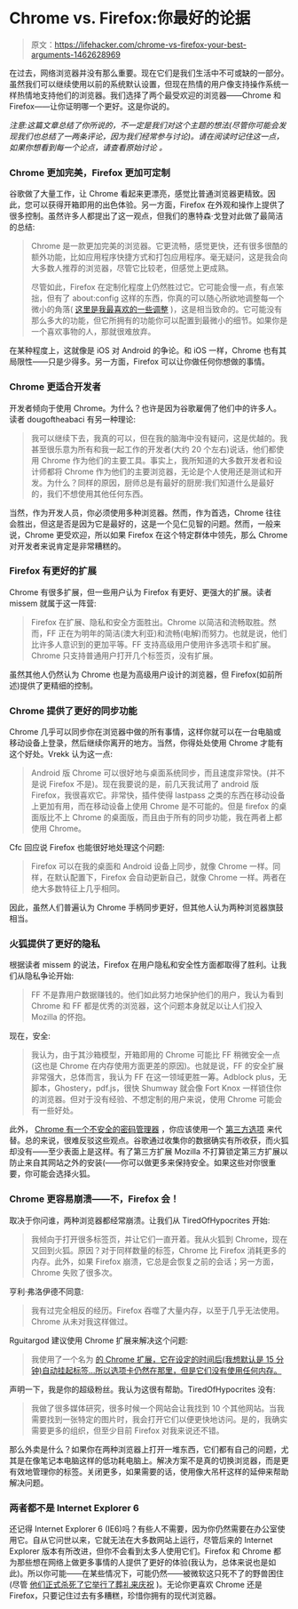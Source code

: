 # Chrome vs. Firefox:你最好的论据

> 原文：<https://lifehacker.com/chrome-vs-firefox-your-best-arguments-1462628969>

在过去，网络浏览器并没有那么重要。现在它们是我们生活中不可或缺的一部分。虽然我们可以继续使用以前的系统默认设置，但现在热情的用户像支持操作系统一样热情地支持他们的浏览器。我们选择了两个最受欢迎的浏览器——Chrome 和 Firefox——让你证明哪一个更好。这是你说的。



*注意:这篇文章总结了你所说的，不一定是我们对这个主题的想法(尽管你可能会发现我们也总结了一两条评论，因为我们经常参与讨论)。请在阅读时记住这一点，如果你想看到每一个论点，请查看原始讨论* *。*

### Chrome 更加完美，Firefox 更加可定制

谷歌做了大量工作，让 Chrome 看起来更漂亮，感觉比普通浏览器更精致。因此，您可以获得开箱即用的出色体验。另一方面，Firefox 在外观和操作上提供了很多控制。虽然许多人都提出了这一观点，但我们的惠特森·戈登对此做了最简洁的总结:

> Chrome 是一款更加完美的浏览器。它更流畅，感觉更快，还有很多很酷的额外功能，比如应用程序快捷方式和打包应用程序。毫无疑问，这是我会向大多数人推荐的浏览器，尽管它比较老，但感觉上更成熟。
> 
> 尽管如此，Firefox 在定制化程度上仍然胜过它。它可能会慢一点，有点笨拙，但有了 about:config 这样的东西，你真的可以随心所欲地调整每一个微小的角落( [这里是我最喜欢的一些调整](https://lifehacker.com/the-best-about-config-tweaks-that-make-firefox-better-1442137111) )，这是相当致命的。它可能没有那么多大的功能，但它所拥有的功能你可以配置到最微小的细节。如果你是一个喜欢事物的人，那就很难放弃。

在某种程度上，这就像是 iOS 对 Android 的争论。和 iOS 一样，Chrome 也有其局限性——只是少得多。另一方面，Firefox 可以让你做任何你想做的事情。

### Chrome 更适合开发者

开发者倾向于使用 Chrome。为什么？也许是因为谷歌雇佣了他们中的许多人。读者 dougoftheabaci 有另一种理论:

> 我可以继续下去，我真的可以，但在我的脑海中没有疑问，这是优越的。我甚至很乐意为所有和我一起工作的开发者(大约 20 个左右)说话，他们都使用 Chrome 作为他们的主要工具。事实上，我所知道的大多数开发者和设计师都将 Chrome 作为他们的主要浏览器，无论是个人使用还是测试和开发。为什么？同样的原因，厨师总是有最好的厨房:我们知道什么是最好的，我们不想使用其他任何东西。

当然，作为开发人员，你必须使用多种浏览器。然而，作为首选，Chrome 往往会胜出，但这是否是因为它是最好的，这是一个见仁见智的问题。然而，一般来说，Chrome 更受欢迎，所以如果 Firefox 在这个特定群体中领先，那么 Chrome 对开发者来说肯定是非常糟糕的。

### Firefox 有更好的扩展

Chrome 有很多扩展，但一些用户认为 Firefox 有更好、更强大的扩展。读者 missem 就属于这一阵营:

> Firefox 在扩展、隐私和安全方面胜出。Chrome 以简洁和流畅取胜。然而，FF 正在为明年的简洁(澳大利亚)和流畅(电解)而努力。也就是说，他们比许多人意识到的更加平等。FF 支持高级用户使用许多选项卡和扩展。Chrome 只支持普通用户打开几个标签页，没有扩展。

虽然其他人仍然认为 Chrome 也是为高级用户设计的浏览器，但 Firefox(如前所述)提供了更精细的控制。

### Chrome 提供了更好的同步功能

Chrome 几乎可以同步你在浏览器中做的所有事情，这样你就可以在一台电脑或移动设备上登录，然后继续你离开的地方。当然，你得处处使用 Chrome 才能有这个好处。Vrekk 认为这一点:

> Android 版 Chrome 可以很好地与桌面系统同步，而且速度非常快。(并不是说 Firefox 不是)。现在我要说的是，前几天我试用了 android 版 Firefox，我很喜欢它。非常快，插件使得 lastpass 之类的东西在移动设备上更加有用，而在移动设备上使用 Chrome 是不可能的。但是 firefox 的桌面版比不上 Chrome 的桌面版，而且由于所有的同步功能，我在两者上都使用 Chrome。

Cfc 回应说 Firefox 也能很好地处理这个问题:

> Firefox 可以在我的桌面和 Android 设备上同步，就像 Chrome 一样。同样，在默认配置下，Firefox 会自动更新自己，就像 Chrome 一样。两者在绝大多数特征上几乎相同。

因此，虽然人们普遍认为 Chrome 手柄同步更好，但其他人认为两种浏览器旗鼓相当。

### 火狐提供了更好的隐私

根据读者 missem 的说法，Firefox 在用户隐私和安全性方面都取得了胜利。让我们从隐私争论开始:

> FF 不是靠用户数据赚钱的。他们如此努力地保护他们的用户，我认为看到 Chrome 和 FF 都是优秀的浏览器，这个问题本身就足以让人们投入 Mozilla 的怀抱。

现在，安全:

> 我认为，由于其沙箱模型，开箱即用的 Chrome 可能比 FF 稍微安全一点(这也是 Chrome 在内存使用方面更差的原因)。也就是说，FF 的安全扩展非常强大，总体而言，我认为 FF 在这一领域更胜一筹。Adblock plus，无脚本，Ghostery，pdf.js，很快 Shumway 就会像 Fort Knox 一样锁住你的浏览器。但对于没有经验、不想定制的用户来说，使用 Chrome 可能会有一些好处。

此外， [Chrome 有一个不安全的密码管理器](https://lifehacker.com/saving-your-passwords-in-chrome-is-inherently-insecure-1055730985) ，你应该使用一个 [第三方选项](http://lifehacker.com/which-password-manager-is-the-most-secure-5944969) 来代替。总的来说，很难反驳这些观点。谷歌通过收集你的数据确实有所收获，而火狐却没有——至少表面上是这样。有了第三方扩展 Mozilla 不打算锁定第三方扩展以防止来自其网站之外的安装(——你可以做更多来保持安全。如果这些对你很重要，你可能会选择火狐。

### Chrome 更容易崩溃——不，Firefox 会！

取决于你问谁，两种浏览器都经常崩溃。让我们从 TiredOfHypocrites 开始:

> 我倾向于打开很多标签页，并让它们一直开着。我从火狐到 Chrome，现在又回到火狐。原因？对于同样数量的标签，Chrome 比 Firefox 消耗更多的内存。此外，如果 Firefox 崩溃，它总是会恢复之前的会话；另一方面，Chrome 失败了很多次。

亨利·弗洛伊德不同意:

> 我有过完全相反的经历。Firefox 吞噬了大量内存，以至于几乎无法使用。Chrome 从未对我这样做过。

Rguitargod 建议使用 Chrome 扩展来解决这个问题:

> 我使用了一个名为 [的 Chrome 扩展，它在设定的时间后(我想默认是 15 分钟)自动挂起标签...所以选项卡仍然在那里，但是它们没有使用任何内存。](https://lifehacker.com/the-great-suspender-suspends-memory-hungry-chrome-tabs-5982490)

声明一下，我是你的超级粉丝。我认为这很有帮助。TiredOfHypocrites 没有:

> 我做了很多媒体研究，很多时候一个网站会让我找到 10 个其他网站。当我需要找到一张特定的图片时，我会打开它们以便更快地访问。是的，我确实需要更多的组织，但至少目前 Firefox 对我来说还不错。

那么外卖是什么？如果你在两种浏览器上打开一堆东西，它们都有自己的问题，尤其是在像笔记本电脑这样的低功耗电脑上。解决方案不是真的切换浏览器，而是更有效地管理你的标签。关闭更多，如果需要的话，使用像大吊杆这样的延伸来帮助解决问题。

### 两者都不是 Internet Explorer 6

还记得 Internet Explorer 6 (IE6)吗？有些人不需要，因为你仍然需要在办公室使用它。自从它问世以来，它就无法在大多数网站上运行，尽管后来的 Internet Explorer 版本有所改进，但你不会看到太多人使用它们。Firefox 和 Chrome 都为那些想在网络上做更多事情的人提供了更好的体验(我认为，总体来说也是如此)。所以你可能——在某些情况下，可能仍然——被微软这只死不了的野兽困住(尽管 [他们正式杀死了它](http://www.infopackets.com/news/business/microsoft/2012/20120116_internet_explorer_6_finally_dead_report.htm)[举行了葬礼来庆祝](http://www.cnn.com/2010/TECH/03/04/ie6.funeral/) )。无论你更喜欢 Chrome 还是 Firefox，只要记住过去有多糟糕，珍惜你拥有的现代浏览器。